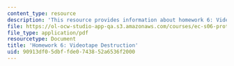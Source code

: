 ```yaml
---
content_type: resource
description: 'This resource provides information about homework 6: Videotape Destruction.'
file: https://ol-ocw-studio-app-qa.s3.amazonaws.com/courses/ec-s06-prototypes-to-products-fall-2005/90913df05dbffde0743852a6536f2000_MITEC_S06F05_hw6.pdf
file_type: application/pdf
resourcetype: Document
title: 'Homework 6: Videotape Destruction'
uid: 90913df0-5dbf-fde0-7438-52a6536f2000
---
```

